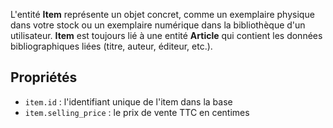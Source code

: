L'entité **Item** représente un objet concret, comme un exemplaire physique dans votre stock ou un exemplaire numérique dans la bibliothèque d'un utilisateur. **Item** est toujours lié à une entité **Article** qui contient les données bibliographiques liées (titre, auteur, éditeur, etc.).

## Propriétés

* `item.id` : l'identifiant unique de l'item dans la base
* `item.selling_price` : le prix de vente TTC en centimes